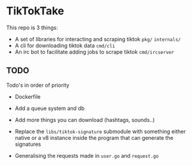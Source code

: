 # TikTokTake

This repo is 3 things:

- A set of libraries for interacting and scraping tiktok `pkg/` `internals/`
- A cli for downloading tiktok data `cmd/cli`
- An irc bot to facilitate adding jobs to scrape tiktok `cmd/ircserver`

## TODO

Todo's in order of priority

- Dockerfile
- Add a queue system and db
- Add more things you can download (hashtags, sounds..)
- Replace the `libs/tiktok-signature` submodule with something either native or a v8 instance inside the program that can generate the signatures

- Generalising the requests made in `user.go` and `request.go`
